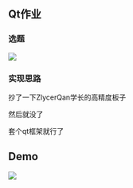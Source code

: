 ## Qt作业

### 选题

<img src="http://cdn.attack204.com/20210512183915.png"/>

### 实现思路

抄了一下ZlycerQan学长的高精度板子

然后就没了

套个qt框架就行了


## Demo

<img src="http://cdn.attack204.com/QQ图片20210512183823.png"/>